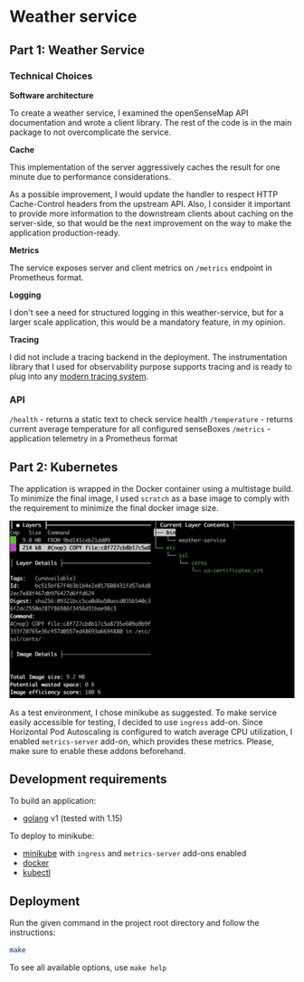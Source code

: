 # Weather service

## Part 1: Weather Service

### Technical Choices

**Software architecture**

To create a weather service, I examined the openSenseMap API documentation and wrote a client library. The rest of the
code is in the main package to not overcomplicate the service.

**Cache**

This implementation of the server aggressively caches the result for one minute due to performance considerations.

As a possible improvement, I would update the handler to respect HTTP Cache-Control headers from the upstream API. Also,
I consider it important to provide more information to the downstream clients about caching on the server-side, so that
would be the next improvement on the way to make the application production-ready.

**Metrics**

The service exposes server and client metrics on `/metrics` endpoint in Prometheus format.

**Logging**

I don't see a need for structured logging in this weather-service, but for a larger scale application, this would be a
mandatory feature, in my opinion.

**Tracing**

I did not include a tracing backend in the deployment. The instrumentation library that I used for observability purpose
supports tracing and is ready to plug into
any [modern tracing system](https://opencensus.io/exporters/supported-exporters/go/).

### API

`/health` - returns a static text to check service health
`/temperature` - returns current average temperature for all configured senseBoxes
`/metrics` - application telemetry in a Prometheus format

## Part 2: Kubernetes

The application is wrapped in the Docker container using a multistage build. To minimize the final image, I used
`scratch` as a base image to comply with the requirement to minimize the final docker image size.

![docker image layers](docker-image-report.png)

As a test environment, I chose minikube as suggested. To make service easily accessible for testing, I decided to use
`ingress` add-on. Since Horizontal Pod Autoscaling is configured to watch average CPU utilization, I enabled
`metrics-server` add-on, which provides these metrics. Please, make sure to enable these addons beforehand.

## Development requirements

To build an application:

* [golang](https://golang.org/dl/) v1 (tested with 1.15)

To deploy to minikube:

* [minikube](https://kubernetes.io/docs/tasks/tools/install-minikube/) with `ingress` and `metrics-server` add-ons
  enabled
* [docker](https://docs.docker.com/install/)
* [kubectl](https://kubernetes.io/docs/tasks/tools/install-kubectl/)

## Deployment

Run the given command in the project root directory and follow the instructions:

```bash
make
```

To see all available options, use `make help`
